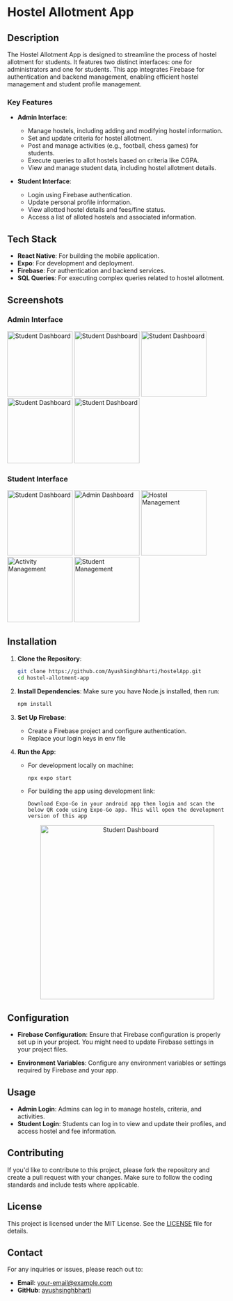 # Hostel Allotment App

## Description

The Hostel Allotment App is designed to streamline the process of hostel allotment for students. It features two distinct interfaces: one for administrators and one for students. This app integrates Firebase for authentication and backend management, enabling efficient hostel management and student profile management.

### Key Features

- **Admin Interface**:
  - Manage hostels, including adding and modifying hostel information.
  - Set and update criteria for hostel allotment.
  - Post and manage activities (e.g., football, chess games) for students.
  - Execute queries to allot hostels based on criteria like CGPA.
  - View and manage student data, including hostel allotment details.

- **Student Interface**:
  - Login using Firebase authentication.
  - Update personal profile information.
  - View allotted hostel details and fees/fine status.
  - Access a list of alloted hostels and associated information.

## Tech Stack

- **React Native**: For building the mobile application.
- **Expo**: For development and deployment.
- **Firebase**: For authentication and backend services.
- **SQL Queries**: For executing complex queries related to hostel allotment.

## Screenshots

### Admin Interface

  <img src="https://github.com/user-attachments/assets/a19299dc-342c-4407-a03e-66f203699726" alt="Student Dashboard" width="150"/>
  <img src="https://github.com/user-attachments/assets/f8e60d78-8d39-4ee6-8596-50fef0b17337" alt="Student Dashboard" width="150"/>
  <img src="https://github.com/user-attachments/assets/9c3e3f37-309d-4c61-acc7-c097f3876070" alt="Student Dashboard" width="150"/>
  <img src="https://github.com/user-attachments/assets/cdffc8fa-1e63-4887-bdc8-c30a69bd65b0" alt="Student Dashboard" width="150"/>
  <img src="https://github.com/user-attachments/assets/fccc386c-fa4a-4649-8f32-2e3c1afc75e5" alt="Student Dashboard" width="150"/>

### Student Interface

  <img src="https://github.com/user-attachments/assets/77401172-0cca-43e2-8bd1-303f75dd1279" alt="Student Dashboard" width="150"/>
  <img src="https://github.com/user-attachments/assets/a3637870-f79f-4ca2-a0d9-6050bdbe6a78" alt="Admin Dashboard" width="150"/>
  <img src="https://github.com/user-attachments/assets/e0636e9b-b40f-47a3-80ba-9684eee8cda9" alt="Hostel Management" width="150"/>
  <img src="https://github.com/user-attachments/assets/30b81f75-b3a4-4d16-ae0b-bd6d7cb9227f" alt="Activity Management" width="150"/>
  <img src="https://github.com/user-attachments/assets/e9543671-3b70-4e76-82a6-5e01a9533578" alt="Student Management" width="150"/>

## Installation

1. **Clone the Repository**:
   ```bash
   git clone https://github.com/AyushSinghbharti/hostelApp.git
   cd hostel-allotment-app
   ```

2. **Install Dependencies**:
   Make sure you have Node.js installed, then run:
   ```bash
   npm install
   ```

3. **Set Up Firebase**:
   - Create a Firebase project and configure authentication.
   - Replace your login keys in env file

4. **Run the App**:
   - For development locally on machine:
     ```bash
     npx expo start
     ```
   - For building the app using development link:
     ```note
     Download Expo-Go in your android app then login and scan the below QR code using Expo-Go app. This will open the development version of this app
     ```
     <p align='center'>
     <img src="https://qr.expo.dev/eas-update?slug=exp&projectId=6c98f041-e088-4db3-9b09-bf41e64ed11f&groupId=274d8609-1e70-451d-b529-39c32b9087e2" alt="Student Dashboard" width="400"/>
     </p>

## Configuration

- **Firebase Configuration**:
  Ensure that Firebase configuration is properly set up in your project. You might need to update Firebase settings in your project files.

- **Environment Variables**:
  Configure any environment variables or settings required by Firebase and your app.

## Usage

- **Admin Login**: Admins can log in to manage hostels, criteria, and activities.
- **Student Login**: Students can log in to view and update their profiles, and access hostel and fee information.

## Contributing

If you'd like to contribute to this project, please fork the repository and create a pull request with your changes. Make sure to follow the coding standards and include tests where applicable.

## License

This project is licensed under the MIT License. See the [LICENSE](LICENSE) file for details.

## Contact

For any inquiries or issues, please reach out to:

- **Email**: your-email@example.com
- **GitHub**: [ayushsinghbharti](https://github.com/ayushsinghbharti)
